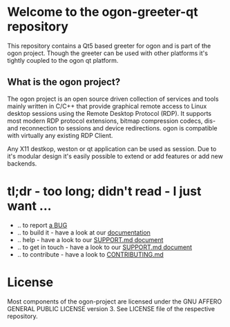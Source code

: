 # Welcome to the ogon-greeter-qt repository

This repository contains a Qt5 based greeter for ogon and is part of the ogon project.
Though the greeter can be used with other platforms it's tightly coupled to the ogon qt platform.

## What is the ogon project?

The ogon project is an open source driven collection of services and tools mainly written in C/C++
that provide graphical remote access to Linux desktop sessions using the Remote Desktop Protocol
(RDP). It supports most modern RDP protocol extensions, bitmap compression codecs, dis- and
reconnection to sessions and device redirections.
ogon is compatible with virtually any existing RDP Client.

Any X11 destkop, weston or qt application can be used as session. Due to it's modular
design it's easily possible to extend or add features or add new backends.

# tl;dr - too long; didn't read - I just want ...

* .. to report [a BUG][bugs]
* .. to build it - have a look at our [documentation][documentation]
* .. help - have a look to our [SUPPORT.md document][support]
* .. to get in touch - have a look to our [SUPPORT.md document][support]
* .. to contribute - have a look to [CONTRIBUTING.md][contribute]

# License

Most components of the ogon-project are licensed under the GNU AFFERO GENERAL PUBLIC LICENSE version 3.
See LICENSE file of the respective repository.


[support]: https://github.com/ogon-project/ogon-project/SUPPORT.md
[bugs]: https://github.com/ogon-project/ogon-project/SUPPORT.md#bugs
[documentation]: https://github.com/ogon-project/ogon-project/SUPPORT.md#documentation
[contribute]: https://github.com/ogon-project/ogon-project/CONTRIBUTING.md

